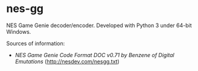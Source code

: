 # nes-gg
NES Game Genie decoder/encoder.
Developed with Python 3 under 64-bit Windows.

Sources of information:
* *NES Game Genie Code Format DOC v0.71 by Benzene of Digital Emutations* (http://nesdev.com/nesgg.txt)
